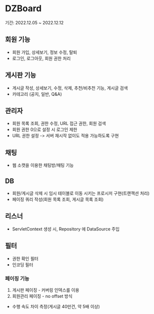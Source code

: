 # DZBoard
기간: 2022.12.05 ~ 2022.12.12

## 회원 기능
- 회원 가입, 상세보기, 정보 수정, 탈퇴
- 로그인, 로그아웃, 회원 권한 처리

## 게시판 기능
- 게시글 작성, 상세보기, 수정, 삭제, 추천/비추천 기능, 게시글 검색
- 카테고리 (공지, 일반, Q&A)

## 관리자
- 회원 목록 조회, 권한 수정, URL 접근 권한, 회원 검색
- 회원 권한 0으로 설정 시 로그인 제한
- URL 권한 설정 -> 서버 재시작 없이도 적용 가능하도록 구현

## 채팅
- 웹 소캣을 이용한 채팅방/채팅 기능

## DB
- 회원/게시글 삭제 시 임시 테이블로 이동 시키는 프로시저 구현(트랜잭션 처리)
- 페이징 쿼리 작성(회원 목록 조회, 게시글 목록 조회)

## 리스너
- ServletContext 생성 시, Repository 에 DataSource 주입

## 필터
- 권한 확인 필터
- 인코딩 필터

### 페이징 기능
1. 게시판 페이징 - 커버링 인덱스를 이용
2. 회원관리 페이징 - no offset 방식
- 수행 속도 차이 측정(게시글 40만건, 약 5배 이상)
